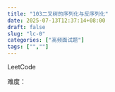 ```yaml
---
title: "103二叉树的序列化与反序列化"
date: 2025-07-13T12:37:14+08:00
draft: false
slug: "lc-0"
categories: ["高频面试题"]
tags: ["",""]
---
```


LeetCode

难度：

<!--more-->

```cpp

```
